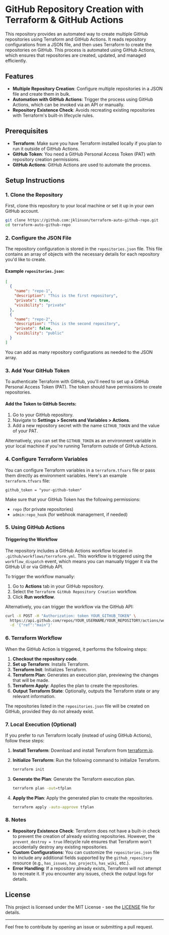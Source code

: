# GitHub Repository Creation with Terraform & GitHub Actions

This repository provides an automated way to create multiple GitHub repositories using Terraform and GitHub Actions. It reads repository configurations from a JSON file, and then uses Terraform to create the repositories on GitHub. This process is automated using GitHub Actions, which ensures that repositories are created, updated, and managed efficiently.

## Features

- **Multiple Repository Creation**: Configure multiple repositories in a JSON file and create them in bulk.
- **Automation with GitHub Actions**: Trigger the process using GitHub Actions, which can be invoked via an API or manually.
- **Repository Existence Check**: Avoids recreating existing repositories with Terraform's built-in lifecycle rules.

## Prerequisites

- **Terraform**: Make sure you have Terraform installed locally if you plan to run it outside of GitHub Actions.
- **GitHub Token**: You need a GitHub Personal Access Token (PAT) with repository creation permissions.
- **GitHub Actions**: GitHub Actions are used to automate the process.

## Setup Instructions

### 1. Clone the Repository

First, clone this repository to your local machine or set it up in your own GitHub account.

```bash
git clone https://github.com:jklinson/terraform-auto-github-repo.git
cd terraform-auto-github-repo
```

### 2. Configure the JSON File

The repository configuration is stored in the `repositories.json` file. This file contains an array of objects with the necessary details for each repository you'd like to create.

#### Example `repositories.json`:

```json
[
  {
    "name": "repo-1",
    "description": "This is the first repository",
    "private": true,
    "visibility": "private"
  },
  {
    "name": "repo-2",
    "description": "This is the second repository",
    "private": false,
    "visibility": "public"
  }
]
```

You can add as many repository configurations as needed to the JSON array.

### 3. Add Your GitHub Token

To authenticate Terraform with GitHub, you'll need to set up a GitHub Personal Access Token (PAT). The token should have permissions to create repositories.

#### Add the Token to GitHub Secrets:

1. Go to your GitHub repository.
2. Navigate to **Settings > Secrets and Variables > Actions**.
3. Add a new repository secret with the name `GITHUB_TOKEN` and the value of your PAT.

Alternatively, you can set the `GITHUB_TOKEN` as an environment variable in your local machine if you're running Terraform outside of GitHub Actions.

### 4. Configure Terraform Variables

You can configure Terraform variables in a `terraform.tfvars` file or pass them directly as environment variables. Here's an example `terraform.tfvars` file:

```hcl
github_token = "your-github-token"
```

Make sure that your GitHub Token has the following permissions:
- `repo` (for private repositories)
- `admin:repo_hook` (for webhook management, if needed)

### 5. Using GitHub Actions

#### Triggering the Workflow

The repository includes a GitHub Actions workflow located in `.github/workflows/terraform.yml`. This workflow is triggered using the `workflow_dispatch` event, which means you can manually trigger it via the GitHub UI or via GitHub API.

To trigger the workflow manually:

1. Go to **Actions** tab in your GitHub repository.
2. Select the `Terraform GitHub Repository Creation` workflow.
3. Click **Run workflow**.

Alternatively, you can trigger the workflow via the GitHub API:

```bash
curl -X POST -H "Authorization: token YOUR_GITHUB_TOKEN" \
  https://api.github.com/repos/YOUR_USERNAME/YOUR_REPOSITORY/actions/workflows/terraform.yml/dispatches \
  -d '{"ref":"main"}'
```

### 6. Terraform Workflow

When the GitHub Action is triggered, it performs the following steps:

1. **Checkout the repository code**.
2. **Set up Terraform**: Installs Terraform.
3. **Terraform Init**: Initializes Terraform.
4. **Terraform Plan**: Generates an execution plan, previewing the changes that will be made.
5. **Terraform Apply**: Applies the plan to create the repositories.
6. **Output Terraform State**: Optionally, outputs the Terraform state or any relevant information.

The repositories listed in the `repositories.json` file will be created on GitHub, provided they do not already exist.

### 7. Local Execution (Optional)

If you prefer to run Terraform locally (instead of using GitHub Actions), follow these steps:

1. **Install Terraform**: Download and install Terraform from [terraform.io](https://www.terraform.io/downloads).
2. **Initialize Terraform**: Run the following command to initialize Terraform.

   ```bash
   terraform init
   ```

3. **Generate the Plan**: Generate the Terraform execution plan.

   ```bash
   terraform plan -out=tfplan
   ```

4. **Apply the Plan**: Apply the generated plan to create the repositories.

   ```bash
   terraform apply -auto-approve tfplan
   ```

### 8. Notes

- **Repository Existence Check**: Terraform does not have a built-in check to prevent the creation of already existing repositories. However, the `prevent_destroy = true` lifecycle rule ensures that Terraform won't accidentally destroy any existing repositories.
- **Custom Configurations**: You can customize the `repositories.json` file to include any additional fields supported by the `github_repository` resource (e.g., `has_issues`, `has_projects`, `has_wiki`, etc.).
- **Error Handling**: If a repository already exists, Terraform will not attempt to recreate it. If you encounter any issues, check the output logs for details.

## License

This project is licensed under the MIT License - see the [LICENSE](LICENSE) file for details.

---

Feel free to contribute by opening an issue or submitting a pull request.
